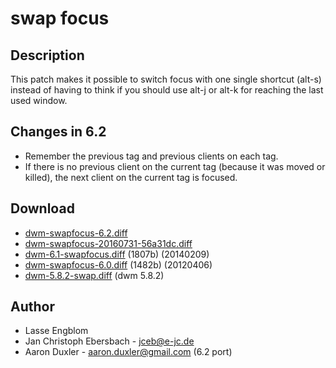 swap focus
==========

Description
-----------
This patch makes it possible to switch focus with one single shortcut (alt-s)
instead of having to think if you should use alt-j or alt-k for reaching the
last used window.

Changes in 6.2
----------------
* Remember the previous tag and previous clients on each tag.
* If there is no previous client on the current tag (because it was moved or killed), 
  the next client on the current tag is focused.

Download
--------
* [dwm-swapfocus-6.2.diff](dwm-swapfocus-6.2.diff)
* [dwm-swapfocus-20160731-56a31dc.diff](dwm-swapfocus-20160731-56a31dc.diff)
* [dwm-6.1-swapfocus.diff](dwm-6.1-swapfocus.diff) (1807b) (20140209)
* [dwm-swapfocus-6.0.diff](dwm-swapfocus-6.0.diff) (1482b) (20120406)
* [dwm-5.8.2-swap.diff](dwm-5.8.2-swap.diff) (dwm 5.8.2)

Author
------
* Lasse Engblom
* Jan Christoph Ebersbach - <jceb@e-jc.de>
* Aaron Duxler - <aaron.duxler@gmail.com> (6.2 port)
